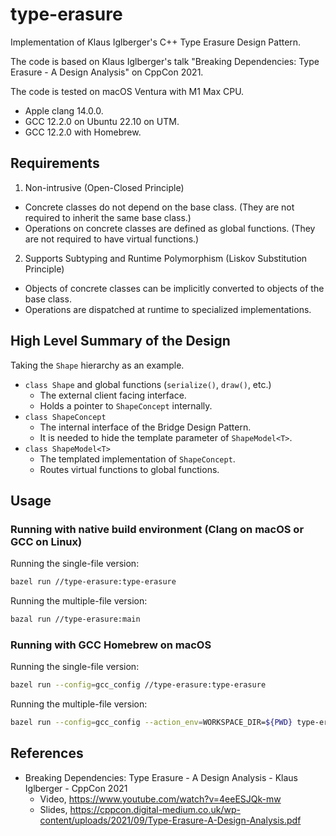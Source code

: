 # type-erasure

Implementation of Klaus Iglberger's C++ Type Erasure Design Pattern.

The code is based on Klaus Iglberger's talk "Breaking Dependencies: Type
Erasure - A Design Analysis" on CppCon 2021.

The code is tested on macOS Ventura with M1 Max CPU.
- Apple clang 14.0.0.
- GCC 12.2.0 on Ubuntu 22.10 on UTM.
- GCC 12.2.0 with Homebrew.

## Requirements

1. Non-intrusive (Open-Closed Principle)
  - Concrete classes do not depend on the base class. (They are not required to
    inherit the same base class.)
  - Operations on concrete classes are defined as global functions. (They are
    not required to have virtual functions.)

2. Supports Subtyping and Runtime Polymorphism (Liskov Substitution Principle)
  - Objects of concrete classes can be implicitly converted to objects of the
    base class.
  - Operations are dispatched at runtime to specialized implementations.

## High Level Summary of the Design

Taking the `Shape` hierarchy as an example.

- `class Shape` and global functions (`serialize()`, `draw()`, etc.)
  - The external client facing interface.
  - Holds a pointer to `ShapeConcept` internally.
- `class ShapeConcept`
  - The internal interface of the Bridge Design Pattern.
  - It is needed to hide the template parameter of `ShapeModel<T>`.
- `class ShapeModel<T>`
  - The templated implementation of `ShapeConcept`.
  - Routes virtual functions to global functions.

## Usage

### Running with native build environment (Clang on macOS or GCC on Linux)

Running the single-file version:

```bash
bazel run //type-erasure:type-erasure
```

Running the multiple-file version:

```bash
bazal run //type-erasure:main
```

### Running with GCC Homebrew on macOS

Running the single-file version:

```bash
bazel run --config=gcc_config //type-erasure:type-erasure
```

Running the multiple-file version:

```bash
bazel run --config=gcc_config --action_env=WORKSPACE_DIR=${PWD} type-erasure/main
```

## References

- Breaking Dependencies: Type Erasure - A Design Analysis - Klaus Iglberger -
  CppCon 2021
  - Video, https://www.youtube.com/watch?v=4eeESJQk-mw
  - Slides, https://cppcon.digital-medium.co.uk/wp-content/uploads/2021/09/Type-Erasure-A-Design-Analysis.pdf
